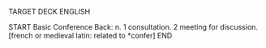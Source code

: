 TARGET DECK
ENGLISH

START
Basic
Conference
Back: n. 1 consultation. 2 meeting for discussion. [french or medieval latin: related to *confer]
END
